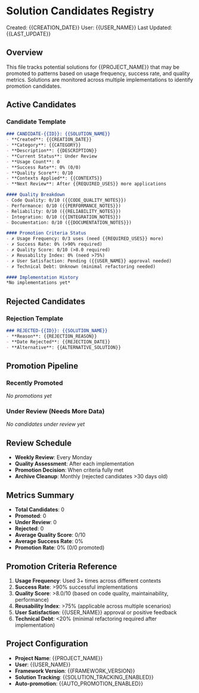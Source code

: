 # Solution Candidates Registry
Created: {{CREATION_DATE}}
User: {{USER_NAME}}
Last Updated: {{LAST_UPDATE}}

## Overview
This file tracks potential solutions for {{PROJECT_NAME}} that may be promoted to patterns based on usage frequency, success rate, and quality metrics. Solutions are monitored across multiple implementations to identify promotion candidates.

## Active Candidates

### Candidate Template
```markdown
### CANDIDATE-{{ID}}: {{SOLUTION_NAME}}
- **Created**: {{CREATION_DATE}}
- **Category**: {{CATEGORY}}
- **Description**: {{DESCRIPTION}}
- **Current Status**: Under Review
- **Usage Count**: 0
- **Success Rate**: 0% (0/0)
- **Quality Score**: 0/10
- **Contexts Applied**: {{CONTEXTS}}
- **Next Review**: After {{REQUIRED_USES}} more applications

#### Quality Breakdown
- Code Quality: 0/10 ({{CODE_QUALITY_NOTES}})
- Performance: 0/10 ({{PERFORMANCE_NOTES}})
- Reliability: 0/10 ({{RELIABILITY_NOTES}})
- Integration: 0/10 ({{INTEGRATION_NOTES}})
- Documentation: 0/10 ({{DOCUMENTATION_NOTES}})

#### Promotion Criteria Status
- ✗ Usage Frequency: 0/3 uses (need {{REQUIRED_USES}} more)
- ✗ Success Rate: 0% (>90% required)
- ✗ Quality Score: 0/10 (>8.0 required)
- ✗ Reusability Index: 0% (need >75%)
- ✗ User Satisfaction: Pending ({{USER_NAME}} approval needed)
- ✗ Technical Debt: Unknown (minimal refactoring needed)

#### Implementation History
*No implementations yet*
```

## Rejected Candidates

### Rejection Template
```markdown
### REJECTED-{{ID}}: {{SOLUTION_NAME}}
- **Reason**: {{REJECTION_REASON}}
- **Date Rejected**: {{REJECTION_DATE}}
- **Alternative**: {{ALTERNATIVE_SOLUTION}}
```

## Promotion Pipeline

### Recently Promoted
*No promotions yet*

### Under Review (Needs More Data)
*No candidates under review yet*

## Review Schedule
- **Weekly Review**: Every Monday
- **Quality Assessment**: After each implementation
- **Promotion Decision**: When criteria fully met
- **Archive Cleanup**: Monthly (rejected candidates >30 days old)

## Metrics Summary
- **Total Candidates**: 0
- **Promoted**: 0
- **Under Review**: 0
- **Rejected**: 0
- **Average Quality Score**: 0/10
- **Average Success Rate**: 0%
- **Promotion Rate**: 0% (0/0 promoted)

## Promotion Criteria Reference
1. **Usage Frequency**: Used 3+ times across different contexts
2. **Success Rate**: >90% successful implementations
3. **Quality Score**: >8.0/10 (based on code quality, maintainability, performance)
4. **Reusability Index**: >75% (applicable across multiple scenarios)
5. **User Satisfaction**: {{USER_NAME}} approval or positive feedback
6. **Technical Debt**: <20% (minimal refactoring required after implementation)

## Project Configuration
- **Project Name**: {{PROJECT_NAME}}
- **User**: {{USER_NAME}}
- **Framework Version**: {{FRAMEWORK_VERSION}}
- **Solution Tracking**: {{SOLUTION_TRACKING_ENABLED}}
- **Auto-promotion**: {{AUTO_PROMOTION_ENABLED}}